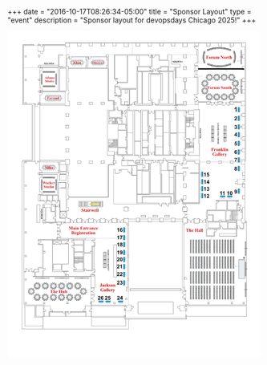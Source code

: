 +++
date = "2016-10-17T08:26:34-05:00"
title = "Sponsor Layout"
type = "event"
description = "Sponsor layout for devopsdays Chicago 2025!"
+++
<html>
  <img src = "https://github.com/devopsdays/devopsdays-assets/blob/main/events/2025/chicago/map.png" class = "img-fluid">
</html>
